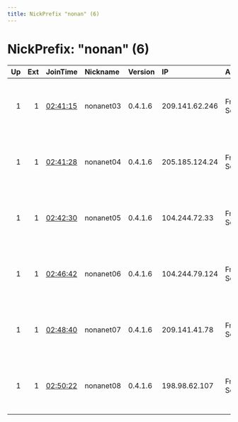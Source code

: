 ```yaml
---
title: NickPrefix "nonan" (6)
---
```


# NickPrefix: "nonan" (6)

|   Up |   Ext | JoinTime                                                                                            | Nickname   | Version   | IP             | AS                 | CC   |   ORp |   Dirp | OS    | Contact                             |   eFamMembers |
|-----:|------:|:----------------------------------------------------------------------------------------------------|:-----------|:----------|:---------------|:-------------------|:-----|------:|-------:|:------|:------------------------------------|--------------:|
|    1 |     1 | [02:41:15](https://metrics.torproject.org/rs.html#details/5A3FF8ED7FBF3E0B6D4CC35B045E97F84777CBE7) | nonanet03  | 0.4.1.6   | 209.141.62.246 | FranTech Solutions | us   |   443 |     80 | Linux | Nona Admin &lt;admin AT nonanet dot |             1 |
|    1 |     1 | [02:41:28](https://metrics.torproject.org/rs.html#details/AA753FB1A81E1AE483F19F446490C000943678BB) | nonanet04  | 0.4.1.6   | 205.185.124.24 | FranTech Solutions | us   |   443 |     80 | Linux | Nona Admin &lt;admin AT nonanet dot |             1 |
|    1 |     1 | [02:42:30](https://metrics.torproject.org/rs.html#details/2E7D76BBBD22B813F9E3C8DA1715C3B919D8CEF2) | nonanet05  | 0.4.1.6   | 104.244.72.33  | FranTech Solutions | us   |   443 |     80 | Linux | Nona Admin &lt;admin AT nonanet dot |             1 |
|    1 |     1 | [02:46:42](https://metrics.torproject.org/rs.html#details/A8FCDB8C12CDBA4978864613A70B396DCAD4CED5) | nonanet06  | 0.4.1.6   | 104.244.79.124 | FranTech Solutions | lu   |   443 |     80 | Linux | Nona Admin &lt;admin AT nonanet dot |             1 |
|    1 |     1 | [02:48:40](https://metrics.torproject.org/rs.html#details/1786EAF6BBC5552B9917ED4D9465869772A15E6C) | nonanet07  | 0.4.1.6   | 209.141.41.78  | FranTech Solutions | us   |   443 |     80 | Linux | Nona Admin &lt;admin AT nonanet dot |             1 |
|    1 |     1 | [02:50:22](https://metrics.torproject.org/rs.html#details/FACAE9DD19315898E1B61FA9B3F786B03040BE75) | nonanet08  | 0.4.1.6   | 198.98.62.107  | FranTech Solutions | us   |   443 |     80 | Linux | Nona Admin &lt;admin AT nonanet dot |             1 |
